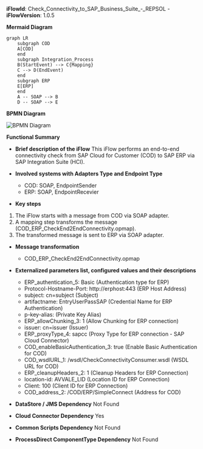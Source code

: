 **iFlowId**: Check_Connectivity_to_SAP_Business_Suite_-_REPSOL - **iFlowVersion**: 1.0.5

**Mermaid Diagram**
```mermaid
graph LR
    subgraph COD
    A[COD]
    end
    subgraph Integration_Process
    B(StartEvent) --> C{Mapping}
    C --> D(EndEvent)
    end
    subgraph ERP
    E[ERP]
    end
    A -- SOAP --> B
    D -- SOAP --> E
```
**BPMN Diagram**

![BPMN Diagram](./Check_Connectivity_to_SAP_Business_Suite_-_REPSOL-1.0.5.png "BPMN Diagram")

**Functional Summary**
- **Brief description of the iFlow**
This iFlow performs an end-to-end connectivity check from SAP Cloud for Customer (COD) to SAP ERP via SAP Integration Suite (HCI).

- **Involved systems with Adapters Type and Endpoint Type**
  - COD: SOAP, EndpointSender
  - ERP: SOAP, EndpointRecevier

- **Key steps**
 1. The iFlow starts with a message from COD via SOAP adapter.
 2. A mapping step transforms the message (COD_ERP_CheckEnd2EndConnectivity.opmap).
 3. The transformed message is sent to ERP via SOAP adapter.

- **Message transformation**
  - COD_ERP_CheckEnd2EndConnectivity.opmap

- **Externalized parameters list, configured values and their descriptions**
  - ERP_authentication_5: Basic (Authentication type for ERP)
  - Protocol-Hostname-Port: http://erphost:443 (ERP Host Address)
  - subject: cn=subject (Subject)
  - artifactname: EntryUserPassSAP (Credential Name for ERP Authentication)
  - p-key-alias:  (Private Key Alias)
  - ERP_allowChunking_3: 1 (Allow Chunking for ERP connection)
  - issuer: cn=issuer (Issuer)
  - ERP_proxyType_4: sapcc (Proxy Type for ERP connection - SAP Cloud Connector)
  - COD_enableBasicAuthentication_3: true (Enable Basic Authentication for COD)
  - COD_wsdlURL_1: /wsdl/CheckConnectivityConsumer.wsdl (WSDL URL for COD)
  - ERP_cleanupHeaders_2: 1 (Cleanup Headers for ERP Connection)
  - location-id: AVVALE_LID (Location ID for ERP Connection)
  - Client: 100 (Client ID for ERP Connection)
  - COD_address_2: /COD/ERP/SimpleConnect (Address for COD)

- **DataStore / JMS Dependency**
  Not Found

- **Cloud Connector Dependency**
  Yes

- **Common Scripts Dependency**
  Not Found

- **ProcessDirect ComponentType Dependency**
  Not Found